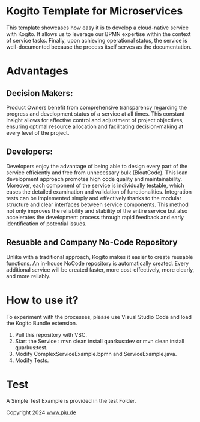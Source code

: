 # Kogito Template for Microservices 

This template showcases how easy it is to develop a cloud-native service with Kogito. It allows us to leverage our BPMN expertise within the context of service tasks. Finally, upon achieving operational status, the service is well-documented because the process itself serves as the documentation.

# Advantages

## Decision Makers:
Product Owners benefit from comprehensive transparency regarding the progress and development status of a service at all times. This constant insight allows for effective control and adjustment of project objectives, ensuring optimal resource allocation and facilitating decision-making at every level of the project.

## Developers:
Developers enjoy the advantage of being able to design every part of the service efficiently and free from unnecessary bulk (BloatCode). This lean development approach promotes high code quality and maintainability. Moreover, each component of the service is individually testable, which eases the detailed examination and validation of functionalities. Integration tests can be implemented simply and effectively thanks to the modular structure and clear interfaces between service components. This method not only improves the reliability and stability of the entire service but also accelerates the development process through rapid feedback and early identification of potential issues.

## Resuable and Company No-Code Repository

Unlike with a traditional approach, Kogito makes it easier to create reusable functions. An in-house NoCode repository is automatically created. Every additional service will be created faster, more cost-effectively, more clearly, and more reliably.

# How to use it?

To experiment with the processes, please use Visual Studio Code and load the Kogito Bundle extension.

1. Pull this repository with VSC.
2. Start the Service : mvn clean install quarkus:dev or mvn clean install quarkus:test.
3. Modify ComplexServiceExample.bpmn and ServiceExample.java.
4. Modify Tests. 


# Test
A Simple Test Example is provided in the test Folder. 

Copyright 2024 www.piu.de